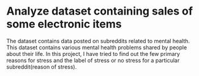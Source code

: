 # Analyze dataset containing sales of some electronic items

The dataset contains data posted on subreddits related to mental health. This dataset contains various mental health problems shared by people about their life. In this project, I have tried to find out the few primary reasons for stress and the label of stress or no stress for a particular subreddit(reason of stress).


